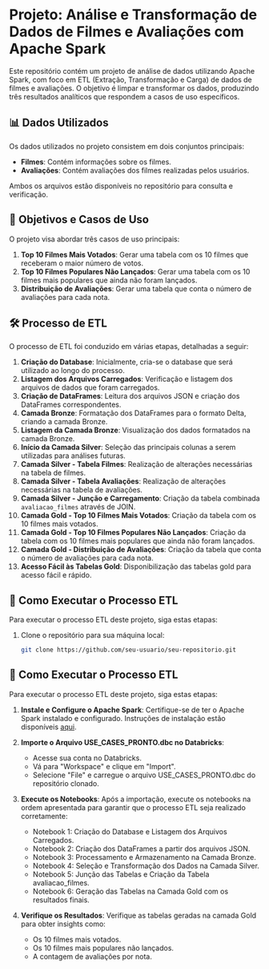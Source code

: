 # Projeto: Análise e Transformação de Dados de Filmes e Avaliações com Apache Spark

Este repositório contém um projeto de análise de dados utilizando Apache Spark, com foco em ETL (Extração, Transformação e Carga) de dados de filmes e avaliações. O objetivo é limpar e transformar os dados, produzindo três resultados analíticos que respondem a casos de uso específicos.

## 📊 Dados Utilizados

Os dados utilizados no projeto consistem em dois conjuntos principais:
- **Filmes**: Contém informações sobre os filmes.
- **Avaliações**: Contém avaliações dos filmes realizadas pelos usuários.

Ambos os arquivos estão disponíveis no repositório para consulta e verificação.

## 🎯 Objetivos e Casos de Uso

O projeto visa abordar três casos de uso principais:

1. **Top 10 Filmes Mais Votados**: Gerar uma tabela com os 10 filmes que receberam o maior número de votos.
2. **Top 10 Filmes Populares Não Lançados**: Gerar uma tabela com os 10 filmes mais populares que ainda não foram lançados.
3. **Distribuição de Avaliações**: Gerar uma tabela que conta o número de avaliações para cada nota.

## 🛠️ Processo de ETL

O processo de ETL foi conduzido em várias etapas, detalhadas a seguir:

1. **Criação do Database**: Inicialmente, cria-se o database que será utilizado ao longo do processo.
2. **Listagem dos Arquivos Carregados**: Verificação e listagem dos arquivos de dados que foram carregados.
3. **Criação de DataFrames**: Leitura dos arquivos JSON e criação dos DataFrames correspondentes.
4. **Camada Bronze**: Formatação dos DataFrames para o formato Delta, criando a camada Bronze.
5. **Listagem da Camada Bronze**: Visualização dos dados formatados na camada Bronze.
6. **Início da Camada Silver**: Seleção das principais colunas a serem utilizadas para análises futuras.
7. **Camada Silver - Tabela Filmes**: Realização de alterações necessárias na tabela de filmes.
8. **Camada Silver - Tabela Avaliações**: Realização de alterações necessárias na tabela de avaliações.
9. **Camada Silver - Junção e Carregamento**: Criação da tabela combinada `avaliacao_filmes` através de JOIN.
10. **Camada Gold - Top 10 Filmes Mais Votados**: Criação da tabela com os 10 filmes mais votados.
11. **Camada Gold - Top 10 Filmes Populares Não Lançados**: Criação da tabela com os 10 filmes mais populares que ainda não foram lançados.
12. **Camada Gold - Distribuição de Avaliações**: Criação da tabela que conta o número de avaliações para cada nota.
13. **Acesso Fácil às Tabelas Gold**: Disponibilização das tabelas gold para acesso fácil e rápido.

## 🚀 Como Executar o Processo ETL

Para executar o processo ETL deste projeto, siga estas etapas:

1. Clone o repositório para sua máquina local:

   ```bash
   git clone https://github.com/seu-usuario/seu-repositorio.git

## 🚀 Como Executar o Processo ETL

Para executar o processo ETL deste projeto, siga estas etapas:

1. **Instale e Configure o Apache Spark**:
   Certifique-se de ter o Apache Spark instalado e configurado.
   Instruções de instalação estão disponíveis [aqui](https://spark.apache.org/docs/latest/).

2. **Importe o Arquivo USE_CASES_PRONTO.dbc no Databricks**:
   - Acesse sua conta no Databricks.
   - Vá para "Workspace" e clique em "Import".
   - Selecione "File" e carregue o arquivo USE_CASES_PRONTO.dbc do repositório clonado.

3. **Execute os Notebooks**:
   Após a importação, execute os notebooks na ordem apresentada para garantir que o processo ETL seja realizado corretamente:
   - Notebook 1: Criação do Database e Listagem dos Arquivos Carregados.
   - Notebook 2: Criação dos DataFrames a partir dos arquivos JSON.
   - Notebook 3: Processamento e Armazenamento na Camada Bronze.
   - Notebook 4: Seleção e Transformação dos Dados na Camada Silver.
   - Notebook 5: Junção das Tabelas e Criação da Tabela avaliacao_filmes.
   - Notebook 6: Geração das Tabelas na Camada Gold com os resultados finais.

4. **Verifique os Resultados**:
   Verifique as tabelas geradas na camada Gold para obter insights como:
   - Os 10 filmes mais votados.
   - Os 10 filmes mais populares não lançados.
   - A contagem de avaliações por nota.


